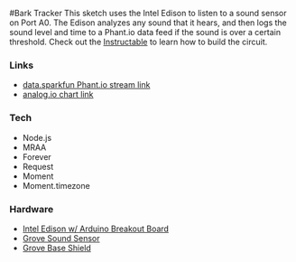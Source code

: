 #Bark Tracker
This sketch uses the Intel Edison to listen to a sound sensor on Port A0. The Edison analyzes any sound that it hears, and then logs the sound level and time to a Phant.io data feed if the sound is over a certain threshold. Check out the [Instructable](http://www.instructables.com/id/Push-to-datasparkfuncom-from-an-Intel-Edison-with-/) to learn how to build the circuit.


### Links
- [data.sparkfun Phant.io stream link](https://data.sparkfun.com/streams/yA8Llvj4MXtdr3OmZ2VG)
- [analog.io chart link](http://analog.io/#/s29)
	
### Tech
- Node.js
- MRAA
- Forever
- Request
- Moment
- Moment.timezone
	

### Hardware
- [Intel Edison w/ Arduino Breakout Board](https://www.sparkfun.com/products/13097)
- [Grove Sound Sensor](http://www.seeedstudio.com/depot/Grove-Sound-Sensor-p-752.html)
- [Grove Base Shield](http://www.seeedstudio.com/depot/Grove-Base-Shield-p-754.html)